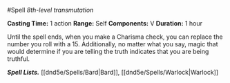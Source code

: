 #Spell
*8th-level transmutation*

**Casting Time:** 1 action
**Range:** Self
**Components:** V
**Duration:** 1 hour

Until the spell ends, when you make a Charisma check, you can replace the number you roll with a 15. Additionally, no matter what you say, magic that would determine if you are telling the truth indicates that you are being truthful.

***Spell Lists.*** [[dnd5e/Spells/Bard\|Bard]], [[dnd5e/Spells/Warlock\|Warlock]]